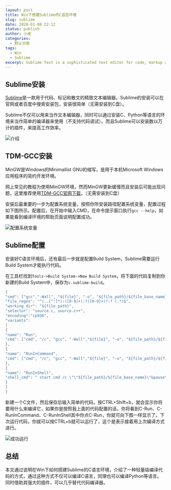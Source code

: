 ```yaml
---
layout: post
title: Win下搭建Sublime的C语言环境
slug: sublime
date: 2020-01-08 22:12
status: publish
author: 小皮
categories: 
  - 默认分类
tags: 
  - Win
  - Sublime
excerpt: Sublime Text is a sophisticated text editor for code, markup and prose.
---
```


## Sublime安装

[Sublime](https://www.sublimetext.com/)是一款用于代码、标记和散文的精致文本编辑器。Sublime的安装可以在官网或者百度中搜索安装包，安装很简单（无需安装到C盘）。

Sublime不仅可以用来当作文本编辑器，同时可以通过安装C、Python等语言的环境来当作简单的编译器来使用（不支持代码调试）。而且Sublime可以安装数以万计的插件，来提高工作效率。

![介绍](./images/sublime-introduce.gif)

## TDM-GCC安装

MinGW是Windows的Minimallist GNU的缩写，是用于本机Microsoft Windows应用程序的简约开发环境。

网上常见的教程为使用MinGW环境，然而MinGW更新缓慢而且安装后可能出现问题，这里推荐使用[TDM-GCC官网下载](http://tdm-gcc.tdragon.net/download)。（无需安装到C盘）

安装后最重要的一步为配置系统变量，按照你所安装路径配置系统变量，配置过程如下图所示。配置后，在开始中输入CMD，在命令提示窗口执行`gcc --help`，如果能看到编译环境的帮助页面说明配置成功。

![配置系统变量](./images/mingw-env.png)

## Sublime配置

安装好C语言环境后，还有最后一步就是配置Build System，Sublime需要运行Build System才能执行代码。

在工具栏找到`Tools->Build System->New Build System`，将下面的代码复制到你新建的Build System中，保存为`c.sublime-build`。

```c
{
"cmd": ["gcc","-Wall", "${file}", "-o", "${file_path}/${file_base_name}"],
"file_regex": "^(..[^:]*):([0-9]+):?([0-9]+)?:? (.*)$",
"working_dir": "${file_path}",
"selector": "source.c, source.c++",
"encoding":"cp936",
"variants":
[
{
"name": "Run",
"cmd": ["cmd", "/c", "gcc", "-Wall","${file}", "-o", "${file_path}/${file_base_name}", "&&", "cmd", "/c", "${file_path}/${file_base_name}"]
},
{
"name": "RunInCommand",
"cmd": ["cmd", "/c", "gcc", "-Wall","${file}", "-o", "${file_path}/${file_base_name}", "&&", "start", "cmd", "/c", "${file_path}/${file_base_name} & echo.&pause"]
},
{
"name": "RunInShell",
"shell_cmd": " start cmd /c \"\"${file_path}/${file_base_name}\"&pause\" "
}
]
}
```

新建一个C文件，然后保存后输入简单的代码，按CTRL+Shift+b，就会显示你将要用什么来编译它，如果你是按照我上面的代码配置的话，你将看到C-Run、C-RunInCommand、C-RunInShell其中你点C-Run，你就可向下图一样显示了。下次运行代码，你就可以按CTRL+b就可以运行了，这个是表示接着用上次编译方式进行。

![成功运行](./images/sublime-c-run.jpg)

## 总结

本文通过说明在Win下如何搭建Sublime的C语言环境，介绍了一种轻量级编译代码的方式，通过这种方式不仅可以编译C语言，同理也可以编译Python等语言。同时借助其强大的插件，可以几乎替代代码编译器。